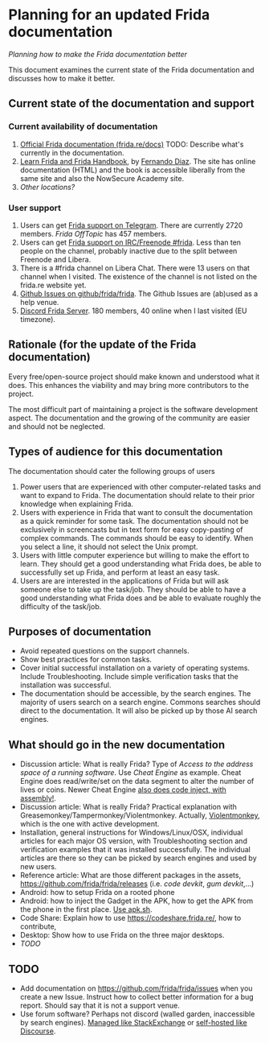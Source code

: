 # Planning for an updated Frida documentation

_Planning how to make the Frida documentation better_

This document examines the current state of the Frida documentation and discusses how to make it better.

## Current state of the documentation and support

### Current availability of documentation

1. [Official Frida documentation (frida.re/docs)](https://frida.re/docs/)  TODO: Describe what's currently in the documentation.
1. [Learn Frida and Frida Handbook](https://learnfrida.info/), by [Fernando Diaz](https://learnfrida.info/about_faq/).
The site has online documentation (HTML) and the book is accessible liberally from the same site and also the NowSecure Academy site.
1. _Other locations?_

### User support 

1. Users can get [Frida support on Telegram](https://frida.re/contact/). There are currently 2720 members. _Frida OffTopic_ has 457 members.
1. Users can get [Frida support on IRC/Freenode #frida](https://frida.re/contact/). Less than ten people on the channel, probably inactive due to the split between Freenode and Libera.
1. There is a #frida channel on Libera Chat. There were 13 users on that channel when I visited. The existence of the channel is not listed on the frida.re website yet.
1. [Github Issues on github/frida/frida](https://github.com/frida/frida/issues). The Github Issues are (ab)used as a help venue.
1. [Discord Frida Server](https://discord.gg/J7VCWhZQ5N). 180 members, 40 online when I last visited (EU timezone).

## Rationale (for the update of the Frida documentation)

Every free/open-source project should make known and understood what it does. This enhances the viability and may bring more contributors to the project.

The most difficult part of maintaining a project is the software development aspect. The documentation and the growing of the community are easier and should not be neglected.

## Types of audience for this documentation

The documentation should cater the following groups of users

1. Power users that are experienced with other computer-related tasks and want to expand to Frida.
   The documentation should relate to their prior knowledge when explaining Frida. 
1. Users with experience in Frida that want to consult the documentation as a quick reminder for some task.
   The documentation should not be exclusively in screencasts but in text form for easy copy-pasting of complex commands. The commands should be easy to identify. When you select a line, it should not select the Unix prompt.
1. Users with little computer experience but willing to make the effort to learn. 
   They should get a good understanding what Frida does, be able to successfully set up Frida, and perform at least an easy task. 
1. Users are are interested in the applications of Frida but will ask someone else to take up the task/job.
   They should be able to have a good understanding what Frida does and be able to evaluate roughly the difficulty of the task/job.

## Purposes of documentation

* Avoid repeated questions on the support channels.
* Show best practices for common tasks.
* Cover initial successful installation on a variety of operating systems. Include Troubleshooting. Include simple verification tasks that the installation was successful. 
* The documentation should be accessible, by the search engines. The majority of users search on a search engine. Commons searches should direct to the documentation. It will also be picked up by those AI search engines.

## What should go in the new documentation

* Discussion article: What is really Frida? Type of _Access to the address space of a running software_. Use _Cheat Engine_ as example. Cheat Engine does read/write/set on the data segment to alter the number of lives or coins. Newer Cheat Engine [also does code inject, with assembly!](https://wiki.cheatengine.org/index.php?title=Tutorials:Auto_Assembler:Injection_full).
* Discussion article: What is really Frida? Practical explanation with Greasemonkey/Tampermonkey/Violentmonkey. Actually, [Violentmonkey](https://github.com/violentmonkey/violentmonkey), which is the one with active development.
* Installation, general instructions for Windows/Linux/OSX, individual articles for each major OS version, with Troubleshooting section and verification examples that it was installed successfully. The individual articles are there so they can be picked by search engines and used by new users.
* Reference article: What are those different packages in the assets, https://github.com/frida/frida/releases (i.e. _code devkit_, _gum devkit_,...)
* Android: how to setup Frida on a rooted phone
* Android: how to inject the Gadget in the APK, how to get the APK from the phone in the first place. [Use apk.sh](https://github.com/ax/apk.sh).
* Code Share: Explain how to use https://codeshare.frida.re/, how to contribute, 
* Desktop: Show how to use Frida on the three major desktops.
* _TODO_

## TODO

* Add documentation on https://github.com/frida/frida/issues when you create a new Issue. Instruct how to collect better information for a bug report. Should say that it is not a support venue.
* Use forum software? Perhaps not discord (walled garden, inaccessible by search engines). [Managed like StackExchange](https://area51.stackexchange.com/) or [self-hosted like Discourse](https://github.com/discourse/discourse).
